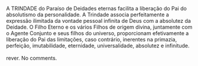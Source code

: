 ﻿A TRINDADE do Paraíso de Deidades eternas facilita a liberação do Pai do absolutismo da personalidade. A Trindade associa perfeitamente a expressão ilimitada da vontade pessoal infinita de Deus com a absolutez da Deidade. O Filho Eterno e os vários Filhos de origem divina, juntamente com o Agente Conjunto e seus filhos do universo, proporcionam efetivamente a liberação do Pai das limitações, caso contrário, inerentes na primazia, perfeição, imutabilidade, eternidade, universalidade, absolutez e infinitude.<BR><BR>rever. No comments.